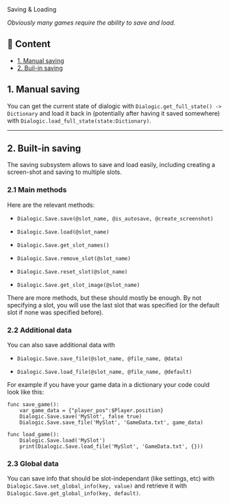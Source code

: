 <div class="header-banner dawn">
     <div class="header-label dawn">Saving & Loading</div>
</div>

*Obviously many games require the ability to save and load.*

## 📜 Content

- [1. Manual saving](#1-manual-saving)
- [2. Buil-in saving](#2-built-in-saving)

## 1. Manual saving

You can get the current state of dialogic with `Dialogic.get_full_state() -> Dictionary` and load it back in (potentially after having it saved somewhere) with `Dialogic.load_full_state(state:Dictionary)`.

---

## 2. Built-in saving

The saving subsystem allows to save and load easily, including creating a screen-shot and saving to multiple slots.

### 2.1 Main methods

Here are the relevant methods:

- `Dialogic.Save.save(@slot_name, @is_autosave, @create_screenshot)`

- `Dialogic.Save.load(@slot_name)`

- `Dialogic.Save.get_slot_names()`

- `Dialogic.Save.remove_slot(@slot_name)`

- `Dialogic.Save.reset_slot(@slot_name)`

- `Dialogic.Save.get_slot_image(@slot_name)`

There are more methods, but these should mostly be enough. By not specifying a slot, you will use the last slot that was specified (or the default slot if none was specified before).

### 2.2 Additional data

You can also save additional data with

- `Dialogic.Save.save_file(@slot_name, @file_name, @data)`

- `Dialogic.Save.load_file(@slot_name, @file_name, @default)`

For example if you have your game data in a dictionary your code could look like this:

```gdscript
func save_game():
    var game_data = {"player_pos":$Player.position}
    Dialogic.Save.save('MySlot', false true)
    Dialogic.Save.save_file('MySlot', 'GameData.txt', game_data)

func load_game():
    Dialogic.Save.load('MySlot')
    print(Dialogic.Save.load_file('MySlot', 'GameData.txt', {}))
```

### 2.3 Global data

You can save info that should be slot-independant (like settings, etc) with `Dialogic.Save.set_global_info(key, value)` and retrieve it with `Dialogic.Save.get_global_info(key, default)`.
